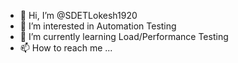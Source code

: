 - 👋 Hi, I’m @SDETLokesh1920
- 👀 I’m interested in Automation Testing
- 🌱 I’m currently learning Load/Performance Testing
- 📫 How to reach me ...

<!---
SDETLokesh1920/SDETLokesh1920 is a ✨ special ✨ repository because its `README.md` (this file) appears on your GitHub profile.
You can click the Preview link to take a look at your changes.
--->
